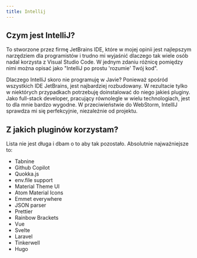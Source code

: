 ```yaml
---
title: Intellij
---
```


## Czym jest IntelliJ?
To stworzone przez firmę JetBrains IDE, które w mojej opinii jest najlepszym narzędziem dla programistów i trudno mi wyjaśnić dlaczego tak wiele osób nadal korzysta z Visual Studio Code. W jednym zdaniu różnicę pomiędzy nimi można opisać jako "IntelliJ po prostu 'rozumie' Twój kod".

Dlaczego IntelliJ skoro nie programuję w Javie? Ponieważ spośród wszystkich IDE JetBrains, jest najbardziej rozbudowany. W rezultacie tylko w niektórych przypadkach potrzebuję doinstalować do niego jakieś pluginy. Jako full-stack developer, pracujący równolegle w wielu technologiach, jest to dla mnie bardzo wygodne. W przeciwieństwie do WebStorm, IntellIJ sprawdza mi się perfekcyjnie, niezależnie od projektu.

## Z jakich pluginów korzystam? 
Lista nie jest długa i dbam o to aby tak pozostało. Absolutnie najważniejsze to: 
- Tabnine
- Github Copilot
- Quokka.js
- env.file support
- Material Theme UI
- Atom Material Icons
- Emmet everywhere
- JSON parser
- Prettier
- Rainbow Brackets
- Vue
- Svelte
- Laravel
- Tinkerwell
- Hugo
